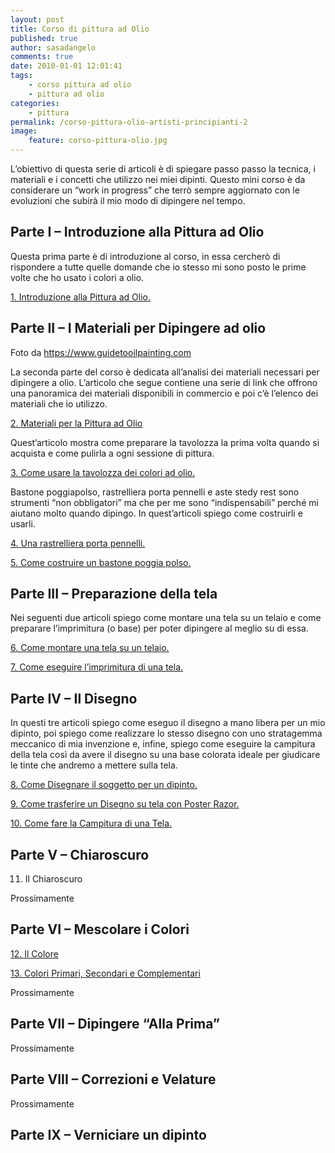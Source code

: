 ```yaml
---
layout: post
title: Corso di pittura ad Olio
published: true
author: sasadangelo
comments: true
date: 2010-01-01 12:01:41
tags:
    - corso pittura ad olio
    - pittura ad olio
categories:
    - pittura
permalink: /corso-pittura-olio-artisti-principianti-2
image:
    feature: corso-pittura-olio.jpg
---
```


   L&#8217;obiettivo di questa serie di articoli è di spiegare passo passo la tecnica, i materiali e i concetti che utilizzo nei miei dipinti. Questo mini corso è da considerare un &#8220;work in progress&#8221; che terrò sempre aggiornato con le evoluzioni che subirà il mio modo di dipingere nel tempo. 


## Parte I &#8211; Introduzione alla Pittura ad Olio


  Questa prima parte è di introduzione al corso, in essa cercherò di rispondere a tutte quelle domande che io stesso mi sono posto le prime volte che ho usato i colori a olio.


[1. Introduzione alla Pittura ad Olio.][1]

## Parte II &#8211; I Materiali per Dipingere ad olio


  
Foto da https://www.guidetooilpainting.com


  La seconda parte del corso è dedicata all&#8217;analisi dei materiali necessari per dipingere a olio. L&#8217;articolo che segue contiene una serie di link che offrono una panoramica dei materiali disponibili in commercio e poi c&#8217;è l&#8217;elenco dei materiali che io utilizzo.


[2. Materiali per la Pittura ad Olio][2]


  Quest&#8217;articolo mostra come preparare la tavolozza la prima volta quando si acquista e come pulirla a ogni sessione di pittura.


[3. Come usare la tavolozza dei colori ad olio.][3]


  Bastone poggiapolso, rastrelliera porta pennelli e aste stedy rest sono strumenti &#8220;non obbligatori&#8221; ma che per me sono &#8220;indispensabili&#8221; perché mi aiutano molto quando dipingo. In quest&#8217;articoli spiego come costruirli e usarli.


[4. Una rastrelliera porta pennelli.][4]

[5. Come costruire un bastone poggia polso.][5]

## Parte III &#8211; Preparazione della tela


  Nei seguenti due articoli spiego come montare una tela su un telaio e come preparare l&#8217;imprimitura (o base) per poter dipingere al meglio su di essa.


[6. Come montare una tela su un telaio.][6]

[7. Come eseguire l&#8217;imprimitura di una tela.][7]

## Parte IV &#8211; Il Disegno


  In questi tre articoli spiego come eseguo il disegno a mano libera per un mio dipinto, poi spiego come realizzare lo stesso disegno con uno stratagemma meccanico di mia invenzione e, infine, spiego come eseguire la campitura della tela così da avere il disegno su una base colorata ideale per giudicare le tinte che andremo a mettere sulla tela.


[8. Come Disegnare il soggetto per un dipinto.][8]

[9. Come trasferire un Disegno su tela con Poster Razor.][9]

[10. Come fare la Campitura di una Tela.][10]

## Parte V &#8211; Chiaroscuro


  11. Il Chiaroscuro


Prossimamente

## Parte VI &#8211; Mescolare i Colori

[12. Il Colore][11]

[13. Colori Primari, Secondari e Complementari][12]

Prossimamente

## Parte VII &#8211; Dipingere &#8220;Alla Prima&#8221;

Prossimamente

## Parte VIII &#8211; Correzioni e Velature

Prossimamente

## Parte IX &#8211; Verniciare un dipinto

 [1]: /introduzione-alla-pittura-ad-olio/
 [2]: /materiali-per-pittura-ad-olio/ "Materiali per la Pittura ad Olio"
 [3]: /tavolozza-dei-colori-olio/ "Come preparare e pulire la tavolozza dei colori ad olio"
 [4]: /rastrelliera-porta-pennelli/
 [5]: /come-costruire-bastone-poggiapolso/
 [6]: /come-montare-tela-su-telaio/
 [7]: /come-fare-imprimitura-tela/
 [8]: /come-disegnare-soggetto-dipinto/
 [9]: /come-trasferire-un-disegno-sulla-tela-con-posterrazor/
 [10]: /come-fare-campitura-tela/ "La Campitura"
 [11]: /colore/
 [12]: /colori-primari-secondari-complementari/